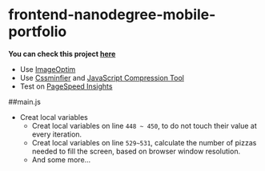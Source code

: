 frontend-nanodegree-mobile-portfolio
===

**You can check this project [here](https://project42da.github.io/frontend-nanodegree-mobile-portfolio/)**

- Use [ImageOptim](http://imageoptim.com/)
- Use [Cssminfier](https://cssminifier.com/) and [JavaScript Compression Tool](https://jscompress.com/)
- Test on [PageSpeed Insights](https://developers.google.com/speed/pagespeed/insights/)

##main.js
- Creat local variables
	-	Creat local variables on line `448 ~ 450`, to do not touch their value at every iteration.
	- Creat local variables on line `529~531`, calculate the number of pizzas needed to fill the screen, based on browser window resolution.
	- And some more...
